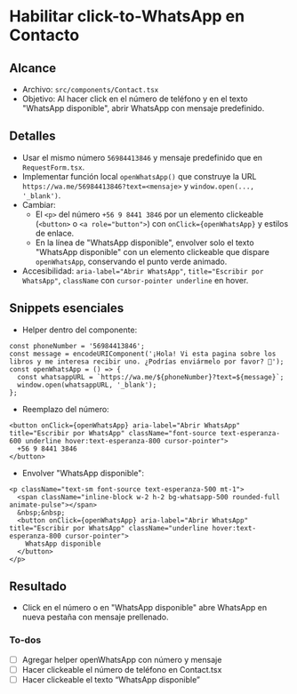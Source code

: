 <!-- df39bba6-66df-4052-b116-02a88c90a9e5 3b5ccb71-fc9d-4ebe-b3b6-3019e8710942 -->
# Habilitar click-to-WhatsApp en Contacto

## Alcance

- Archivo: `src/components/Contact.tsx`
- Objetivo: Al hacer click en el número de teléfono y en el texto "WhatsApp disponible", abrir WhatsApp con mensaje predefinido.

## Detalles

- Usar el mismo número `56984413846` y mensaje predefinido que en `RequestForm.tsx`.
- Implementar función local `openWhatsApp()` que construye la URL `https://wa.me/56984413846?text=<mensaje>` y `window.open(..., '_blank')`.
- Cambiar:
  - El `<p>` del número `+56 9 8441 3846` por un elemento clickeable (`<button>` o `<a role="button">`) con `onClick={openWhatsApp}` y estilos de enlace.
  - En la línea de "WhatsApp disponible", envolver solo el texto "WhatsApp disponible" con un elemento clickeable que dispare `openWhatsApp`, conservando el punto verde animado.
- Accesibilidad: `aria-label="Abrir WhatsApp"`, `title="Escribir por WhatsApp"`, `className` con `cursor-pointer underline` en hover.

## Snippets esenciales

- Helper dentro del componente:
```tsx
const phoneNumber = '56984413846';
const message = encodeURIComponent('¡Hola! Vi esta pagina sobre los libros y me interesa recibir uno. ¿Podrías enviármelo por favor? 📖');
const openWhatsApp = () => {
  const whatsappURL = `https://wa.me/${phoneNumber}?text=${message}`;
  window.open(whatsappURL, '_blank');
};
```

- Reemplazo del número:
```tsx
<button onClick={openWhatsApp} aria-label="Abrir WhatsApp" title="Escribir por WhatsApp" className="font-source text-esperanza-600 underline hover:text-esperanza-800 cursor-pointer">
  +56 9 8441 3846
</button>
```

- Envolver "WhatsApp disponible":
```tsx
<p className="text-sm font-source text-esperanza-500 mt-1">
  <span className="inline-block w-2 h-2 bg-whatsapp-500 rounded-full animate-pulse"></span>
  &nbsp;&nbsp;
  <button onClick={openWhatsApp} aria-label="Abrir WhatsApp" title="Escribir por WhatsApp" className="underline hover:text-esperanza-800 cursor-pointer">
    WhatsApp disponible
  </button>
</p>
```


## Resultado

- Click en el número o en "WhatsApp disponible" abre WhatsApp en nueva pestaña con mensaje prellenado.

### To-dos

- [ ] Agregar helper openWhatsApp con número y mensaje
- [ ] Hacer clickeable el número de teléfono en Contact.tsx
- [ ] Hacer clickeable el texto “WhatsApp disponible”